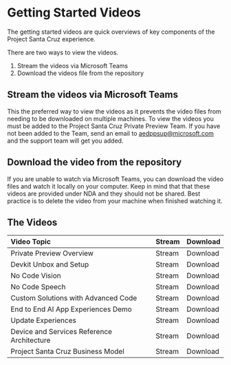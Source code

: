 # Getting Started Videos

The getting started videos are quick overviews of key components of the Project Santa Cruz experience.

There are two ways to view the videos.

1. Stream the videos via Microsoft Teams
2. Download the videos file from the repository

## Stream the videos via Microsoft Teams
This the preferred way to view the videos as it prevents the video files from needing to be downloaded on multiple machines. To view the videos you must be added to the Project Santa Cruz Private Preview Team. If you have not been added to the Team, send an email to aedppsup@microsoft.com and the support team will get you added.

## Download the video from the repository
If you are unable to watch via Microsoft Teams, you can download the video files and watch it locally on your computer. Keep in mind that that these videos are provided under NDA and they should not be shared. Best practice is to delete the video from your machine when finished watching it.

## The Videos

| Video Topic | Stream | Download | 
| :---------- | :----- | :------- |
| Private Preview Overview | Stream | Download |
| Devkit Unbox and Setup | Stream | Download |
| No Code Vision | Stream | Download |
| No Code Speech | Stream | Download |
| Custom Solutions with Advanced Code | Stream | Download |
| End to End AI App Experiences Demo | Stream | Download |
| Update Experiences | Stream | Download |
| Device and Services Reference Architecture | Stream | Download |
| Project Santa Cruz Business Model | Stream | Download |